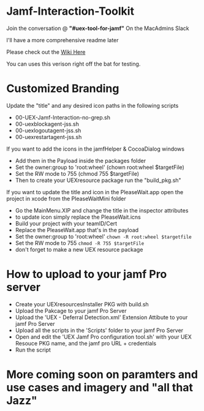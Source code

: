 # Jamf-Interaction-Toolkit

Join the conversation @ **"#uex-tool-for-jamf"** On the MacAdmins Slack

I'll have a more comprehensive readme later

Please check out the [Wiki Here ](https://github.com/cubandave/Jamf-Interaction-Toolkit/wiki)

You can uses this verison right off the bat for testing.
# Customized Branding

Update the "title" and any desired icon paths in the following scripts
* 00-UEX-Jamf-Interaction-no-grep.sh
* 00-uexblockagent-jss.sh
* 00-uexlogoutagent-jss.sh
* 00-uexrestartagent-jss.sh

If you want to add the icons in the jamfHelper & CocoaDialog windows
* Add them in the Payload inside the packages folder
* Set the owner:group to 'root:wheel' (chown root:wheel $targetFile)
* Set the RW mode to 755 (chmod 755 $targetFile)
* Then to create your UEXresource package run the "build_pkg.sh"

If you want to update the title and icon in the PleaseWait.app open the project in xcode from the PleaseWaitMini folder
* Go the MainMenu.XIP and change the title in the inspector attributes
* to update icon simply replace the PleaseWait.icns
* Build your project with your teamID/Cert 
* Replace the PleaseWait.app that's in the payload
* Set the owner:group to 'root:wheel' ```chown -R root:wheel $targetfile```
* Set the RW mode to 755 ```chmod -R 755 $targetFile```
* don't forget to make a new UEX resource package

# How to upload to your jamf Pro server

*  Create your UEXresourcesInstaller PKG with build.sh
*  Upload the Pakcage to your jamf Pro Server
*  Upload the 'UEX - Deferral Detection.xml' Extension Attibute to your jamf Pro Server
*  Upload all the scripts in the 'Scripts' folder to your jamf Pro Server
*  Open and edit the 'UEX Jamf Pro configuration tool.sh' with your UEX Resouce PKG name, and the jamf pro URL + credentials
*  Run the script 

# More coming soon on paramters and use cases and imagery and "all that Jazz" 




